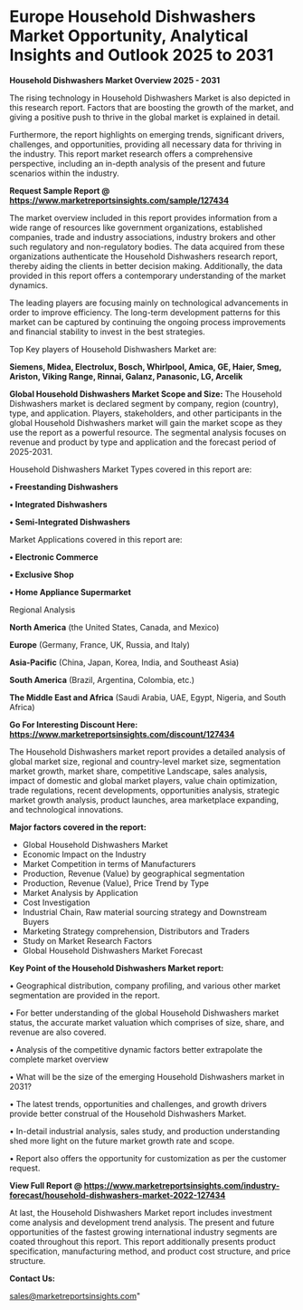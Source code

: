 # Europe Household Dishwashers Market Opportunity, Analytical Insights and Outlook 2025 to 2031

<Strong> Household Dishwashers Market Overview 2025 - 2031</strong>

The rising technology in Household Dishwashers Market is also depicted in this research report. Factors that are boosting the growth of the market, and giving a positive push to thrive in the global market is explained in detail.

Furthermore, the report highlights on emerging trends, significant drivers, challenges, and opportunities, providing all necessary data for thriving in the industry. This report market research offers a comprehensive perspective, including an in-depth analysis of the present and future scenarios within the industry.

<strong>Request Sample Report @ <a href=https://www.marketreportsinsights.com/sample/127434>https://www.marketreportsinsights.com/sample/127434</a></strong>

The market overview included in this report provides information from a wide range of resources like government organizations, established companies, trade and industry associations, industry brokers and other such regulatory and non-regulatory bodies. The data acquired from these organizations authenticate the Household Dishwashers research report, thereby aiding the clients in better decision making. Additionally, the data provided in this report offers a contemporary understanding of the market dynamics.

The leading players are focusing mainly on technological advancements in order to improve efficiency. The long-term development patterns for this market can be captured by continuing the ongoing process improvements and financial stability to invest in the best strategies.

Top Key players of Household Dishwashers Market are:

<strong>Siemens, Midea, Electrolux, Bosch, Whirlpool, Amica, GE, Haier, Smeg, Ariston, Viking Range, Rinnai, Galanz, Panasonic, LG, Arcelik</strong>

<strong><b>Global Household Dishwashers Market Scope and Size:</b></strong>
The Household Dishwashers market is declared segment by company, region (country), type, and application. Players, stakeholders, and other participants in the global Household Dishwashers market will gain the market scope as they use the report as a powerful resource. The segmental analysis focuses on revenue and product by type and application and the forecast period of 2025-2031.

Household Dishwashers Market Types covered in this report are:

<strong>• Freestanding Dishwashers

• Integrated Dishwashers

• Semi-Integrated Dishwashers</strong>

Market Applications covered in this report are:

<strong>• Electronic Commerce

• Exclusive Shop

• Home Appliance Supermarket</strong> 

Regional Analysis

<strong>North America</strong> (the United States, Canada, and Mexico)

<strong>Europe</strong> (Germany, France, UK, Russia, and Italy)

<strong>Asia-Pacific</strong> (China, Japan, Korea, India, and Southeast Asia)

<strong>South America</strong> (Brazil, Argentina, Colombia, etc.)

<strong>The Middle East and Africa</strong> (Saudi Arabia, UAE, Egypt, Nigeria, and South Africa)

<strong>Go For Interesting Discount Here: <a href=https://www.marketreportsinsights.com/discount/127434>https://www.marketreportsinsights.com/discount/127434</a></strong>

The Household Dishwashers market report provides a detailed analysis of global market size, regional and country-level market size, segmentation market growth, market share, competitive Landscape, sales analysis, impact of domestic and global market players, value chain optimization, trade regulations, recent developments, opportunities analysis, strategic market growth analysis, product launches, area marketplace expanding, and technological innovations.

<strong><b>Major factors covered in the report:</b></strong>
<ul>
  <li>Global Household Dishwashers Market </li>
  <li>Economic Impact on the Industry</li>
  <li>Market Competition in terms of Manufacturers</li>
  <li>Production, Revenue (Value) by geographical segmentation</li>
  <li>Production, Revenue (Value), Price Trend by Type</li>
  <li>Market Analysis by Application</li>
  <li>Cost Investigation</li>
  <li>Industrial Chain, Raw material sourcing strategy and Downstream Buyers</li>
  <li>Marketing Strategy comprehension, Distributors and Traders</li>
  <li>Study on Market Research Factors</li>
  <li>Global Household Dishwashers Market Forecast</li>
</ul>

<strong><b>Key Point of the Household Dishwashers Market report:</b></strong>

• Geographical distribution, company profiling, and various other market segmentation are provided in the report.

• For better understanding of the global Household Dishwashers market status, the accurate market valuation which comprises of size, share, and revenue are also covered.

• Analysis of the competitive dynamic factors better extrapolate the complete market overview

• What will be the size of the emerging Household Dishwashers market in 2031?

• The latest trends, opportunities and challenges, and growth drivers provide better construal of the Household Dishwashers Market.

• In-detail industrial analysis, sales study, and production understanding shed more light on the future market growth rate and scope.

• Report also offers the opportunity for customization as per the customer request.

<strong><b>View Full Report @ <a href=https://www.marketreportsinsights.com/industry-forecast/household-dishwashers-market-2022-127434>https://www.marketreportsinsights.com/industry-forecast/household-dishwashers-market-2022-127434</a></b></strong>


At last, the Household Dishwashers Market report includes investment come analysis and development trend analysis. The present and future opportunities of the fastest growing international industry segments are coated throughout this report. This report additionally presents product specification, manufacturing method, and product cost structure, and price structure.

<strong>Contact Us:</strong>

sales@marketreportsinsights.com"
